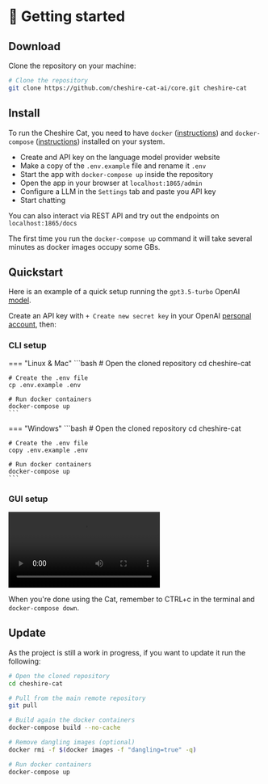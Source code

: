 # &#128640; Getting started

## Download

Clone the repository on your machine:

```bash
# Clone the repository
git clone https://github.com/cheshire-cat-ai/core.git cheshire-cat
```

## Install

To run the Cheshire Cat, you need to have `docker` ([instructions](https://docs.docker.com/engine/install/)) and `docker-compose` ([instructions](https://docs.docker.com/compose/install/)) installed on your system.

- Create and API key on the language model provider website  
- Make a copy of the `.env.example` file and rename it `.env`
- Start the app with `docker-compose up` inside the repository
- Open the app in your browser at `localhost:1865/admin`
- Configure a LLM in the `Settings` tab and paste you API key
- Start chatting

You can also interact via REST API and try out the endpoints on `localhost:1865/docs`

The first time you run the `docker-compose up` command it will take several minutes as docker images occupy some GBs.

## Quickstart

Here is an example of a quick setup running the `gpt3.5-turbo` OpenAI [model](https://platform.openai.com/docs/models/gpt-3-5).  

Create an API key with `+ Create new secret key` in your OpenAI [personal account](https://platform.openai.com/account/api-keys), then:

### CLI setup

=== "Linux & Mac"
    ```bash
    # Open the cloned repository
    cd cheshire-cat
    
    # Create the .env file
    cp .env.example .env
    
    # Run docker containers
    docker-compose up
    ```
=== "Windows"
    ```bash
    # Open the cloned repository
    cd cheshire-cat

    # Create the .env file
    copy .env.example .env
    
    # Run docker containers
    docker-compose up
    ```

### GUI setup

![type:video](../assets/vid/setup.mp4)

When you're done using the Cat, remember to CTRL+c in the terminal and `docker-compose down`.

## Update

As the project is still a work in progress, if you want to update it run the following:

```bash
# Open the cloned repository
cd cheshire-cat

# Pull from the main remote repository
git pull

# Build again the docker containers
docker-compose build --no-cache

# Remove dangling images (optional)
docker rmi -f $(docker images -f "dangling=true" -q)

# Run docker containers
docker-compose up
```

